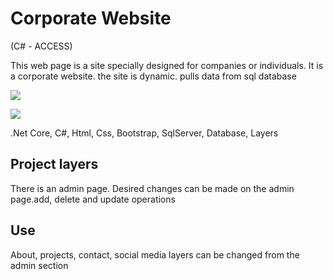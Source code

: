 # Corporate Website
(C# - ACCESS)

This web page is a site specially designed for companies or individuals.
It is a corporate website. the site is dynamic. pulls data from sql database

<img src="ArchitectWebsiteDefault.gif" center></img>
</br>

<img src="ArchitectWebsiteAdmin.gif"></img>
</br>

.Net Core, C#, Html, Css, Bootstrap, SqlServer, Database, Layers

## Project layers
There is an admin page.
Desired changes can be made on the admin page.add, delete and update operations

## Use
About, projects, contact, social media layers can be changed from the admin section
